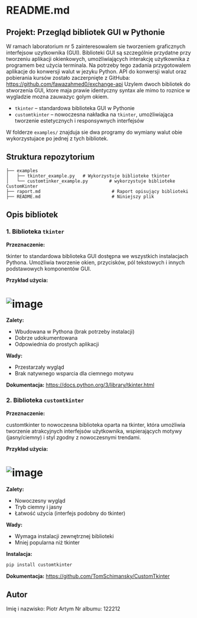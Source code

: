 # README.md

## Projekt: Przegląd bibliotek GUI w Pythonie

W ramach laboratorium nr 5 zainteresowalem sie tworzeniem graficznych interfejsow uzytkownika (GUI). Biblioteki GUI są szczególnie przydatne przy tworzeniu aplikacji okienkowych, umożliwiających interakcję użytkownika z programem bez użycia terminala.
Na potrzeby tego zadania przygotowalem aplikacje do konwersji walut w jezyku Python. API do konwersji walut oraz pobierania kursów zostało zaczerpnięte z GitHuba: https://github.com/fawazahmed0/exchange-api
Uzylem dwoch bibliotek do stworzenia GUI, ktore maja prawie identyczny syntax ale mimo to roznice w wygladzie mozna zauwazyc golym okiem.

- `tkinter` – standardowa biblioteka GUI w Pythonie
- `customtkinter` – nowoczesna nakładka na `tkinter`, umożliwiająca tworzenie estetycznych i responsywnych interfejsów

W folderze `examples/` znajduja sie dwa programy do wymiany walut obie wykorzystujace po jednej z tych bibliotek.

## Struktura repozytorium

```
├── examples
│   ├── tkinter_example.py   # Wykorzystuje biblioteke tkinter
│   └── customtinker_example.py        # wykorzystuje biblioteke CustomKinter
├── raport.md                           # Raport opisujący biblioteki
├── README.md                           # Niniejszy plik
```

## Opis bibliotek

### 1. Biblioteka `tkinter`

**Przeznaczenie:**

tkinter to standardowa biblioteka GUI dostępna we wszystkich instalacjach Pythona. Umożliwia tworzenie okien, przycisków, pól tekstowych i innych podstawowych komponentów GUI.

**Przykład użycia:**

# ![image](https://github.com/user-attachments/assets/e40d3ff8-ef10-4ceb-ab8c-631ab0e6ebaa)

**Zalety:**
- Wbudowana w Pythona (brak potrzeby instalacji)
- Dobrze udokumentowana
- Odpowiednia do prostych aplikacji

**Wady:**
- Przestarzały wygląd
- Brak natywnego wsparcia dla ciemnego motywu

**Dokumentacja:**
https://docs.python.org/3/library/tkinter.html

### 2. Biblioteka `customtkinter`

**Przeznaczenie:**

customtkinter to nowoczesna biblioteka oparta na tkinter, która umożliwia tworzenie atrakcyjnych interfejsów użytkownika, wspierających motywy (jasny/ciemny) i styl zgodny z nowoczesnymi trendami.

**Przykład użycia:**

# ![image](https://github.com/user-attachments/assets/454b3586-6afd-4ccf-adfc-d4414c2e1246)

**Zalety:**
- Nowoczesny wygląd
- Tryb ciemny i jasny
- Łatwość użycia (interfejs podobny do tkinter)

**Wady:**
- Wymaga instalacji zewnętrznej biblioteki
- Mniej popularna niż tkinter

**Instalacja:**
```bash
pip install customtkinter
```

**Dokumentacja:**
https://github.com/TomSchimansky/CustomTkinter

## Autor

Imię i nazwisko: Piotr Artym
Nr albumu: 122212
